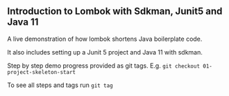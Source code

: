 ## Introduction to Lombok with Sdkman, Junit5 and Java 11

A live demonstration of how lombok shortens Java boilerplate code.

It also includes setting up a Junit 5 project and Java 11 with sdkman.

Step by step demo progress provided as git tags.
E.g. `git checkout 01-project-skeleton-start`

To see all steps and tags run `git tag`
